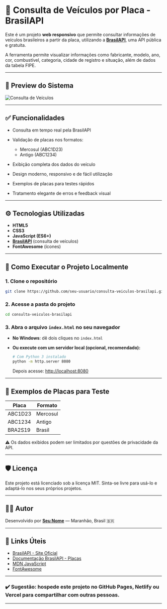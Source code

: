 
# 🚗 Consulta de Veículos por Placa - BrasilAPI

Este é um projeto **web responsivo** que permite consultar informações de veículos brasileiros a partir da placa, utilizando a **[BrasilAPI](https://brasilapi.com.br/)**, uma API pública e gratuita.

A ferramenta permite visualizar informações como fabricante, modelo, ano, cor, combustível, categoria, cidade de registro e situação, além de dados da tabela FIPE.

---

## 📸 **Preview do Sistema**

![Consulta de Veículos](https://brasilapi.com.br/static/og-image.png) <!-- (Opcional: Trocar por uma imagem sua hospedada no GitHub, Imgur, etc.) -->

---

## ✅ **Funcionalidades**

* Consulta em tempo real pela BrasilAPI
* Validação de placas nos formatos:

  * Mercosul (ABC1D23)
  * Antigo (ABC1234)
* Exibição completa dos dados do veículo
* Design moderno, responsivo e de fácil utilização
* Exemplos de placas para testes rápidos
* Tratamento elegante de erros e feedback visual

---

## ⚙️ **Tecnologias Utilizadas**

* **HTML5**
* **CSS3**
* **JavaScript (ES6+)**
* **[BrasilAPI](https://brasilapi.com.br/docs#tag/Placas)** (consulta de veículos)
* **FontAwesome** (ícones)

---

## 🚀 **Como Executar o Projeto Localmente**

### 1. Clone o repositório

```bash
git clone https://github.com/seu-usuario/consulta-veiculos-brasilapi.git
```

### 2. Acesse a pasta do projeto

```bash
cd consulta-veiculos-brasilapi
```

### 3. Abra o arquivo `index.html` no seu navegador

* **No Windows**: dê dois cliques no `index.html`
* **Ou execute com um servidor local (opcional, recomendado):**

  ```bash
  # Com Python 3 instalado
  python -m http.server 8080
  ```

  Depois acesse: [http://localhost:8080](http://localhost:8080)

---

## 🔑 **Exemplos de Placas para Teste**

| Placa   | Formato  |
| ------- | -------- |
| ABC1D23 | Mercosul |
| ABC1234 | Antigo   |
| BRA2S19 | Brasil   |

⚠️ Os dados exibidos podem ser limitados por questões de privacidade da API.

---

## 🛡️ **Licença**

Este projeto está licenciado sob a licença MIT.
Sinta-se livre para usá-lo e adaptá-lo nos seus próprios projetos.

---

## 🙋‍♂️ **Autor**

Desenvolvido por **[Seu Nome](https://github.com/seu-usuario)** — Maranhão, Brasil 🇧🇷

---

## 🔗 **Links Úteis**

* [BrasilAPI - Site Oficial](https://brasilapi.com.br)
* [Documentação BrasilAPI - Placas](https://brasilapi.com.br/docs#tag/Placas)
* [MDN JavaScript](https://developer.mozilla.org/pt-BR/docs/Web/JavaScript)
* [FontAwesome](https://fontawesome.com/)

---

### ✔️ Sugestão: hospede este projeto no GitHub Pages, Netlify ou Vercel para compartilhar com outras pessoas.

---
